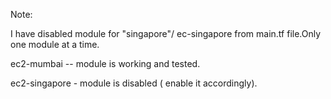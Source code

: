 Note:

I have disabled module for "singapore"/ ec-singapore from main.tf file.Only one module at a time.


ec2-mumbai  -- module is working and tested.

ec2-singapore - module is disabled  ( enable it accordingly).
